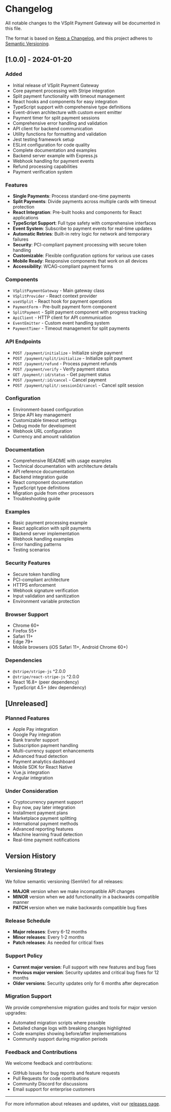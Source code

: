 # Changelog

All notable changes to the VSplit Payment Gateway will be documented in this file.

The format is based on [Keep a Changelog](https://keepachangelog.com/en/1.0.0/),
and this project adheres to [Semantic Versioning](https://semver.org/spec/v2.0.0.html).

## [1.0.0] - 2024-01-20

### Added

- Initial release of VSplit Payment Gateway
- Core payment processing with Stripe integration
- Split payment functionality with timeout management
- React hooks and components for easy integration
- TypeScript support with comprehensive type definitions
- Event-driven architecture with custom event emitter
- Payment timer for split payment sessions
- Comprehensive error handling and validation
- API client for backend communication
- Utility functions for formatting and validation
- Jest testing framework setup
- ESLint configuration for code quality
- Complete documentation and examples
- Backend server example with Express.js
- Webhook handling for payment events
- Refund processing capabilities
- Payment verification system

### Features

- **Single Payments**: Process standard one-time payments
- **Split Payments**: Divide payments across multiple cards with timeout protection
- **React Integration**: Pre-built hooks and components for React applications
- **TypeScript Support**: Full type safety with comprehensive interfaces
- **Event System**: Subscribe to payment events for real-time updates
- **Automatic Retries**: Built-in retry logic for network and temporary failures
- **Security**: PCI-compliant payment processing with secure token handling
- **Customizable**: Flexible configuration options for various use cases
- **Mobile Ready**: Responsive components that work on all devices
- **Accessibility**: WCAG-compliant payment forms

### Components

- `VSplitPaymentGateway` - Main gateway class
- `VSplitProvider` - React context provider
- `useVSplit` - React hook for payment operations
- `PaymentForm` - Pre-built payment form component
- `SplitPayment` - Split payment component with progress tracking
- `ApiClient` - HTTP client for API communication
- `EventEmitter` - Custom event handling system
- `PaymentTimer` - Timeout management for split payments

### API Endpoints

- `POST /payment/initialize` - Initialize single payment
- `POST /payment/split/initialize` - Initialize split payment
- `POST /payment/refund` - Process payment refunds
- `POST /payment/verify` - Verify payment status
- `GET /payment/:id/status` - Get payment status
- `POST /payment/:id/cancel` - Cancel payment
- `POST /payment/split/:sessionId/cancel` - Cancel split session

### Configuration

- Environment-based configuration
- Stripe API key management
- Customizable timeout settings
- Debug mode for development
- Webhook URL configuration
- Currency and amount validation

### Documentation

- Comprehensive README with usage examples
- Technical documentation with architecture details
- API reference documentation
- Backend integration guide
- React component documentation
- TypeScript type definitions
- Migration guide from other processors
- Troubleshooting guide

### Examples

- Basic payment processing example
- React application with split payments
- Backend server implementation
- Webhook handling examples
- Error handling patterns
- Testing scenarios

### Security Features

- Secure token handling
- PCI-compliant architecture
- HTTPS enforcement
- Webhook signature verification
- Input validation and sanitization
- Environment variable protection

### Browser Support

- Chrome 60+
- Firefox 55+
- Safari 11+
- Edge 79+
- Mobile browsers (iOS Safari 11+, Android Chrome 60+)

### Dependencies

- `@stripe/stripe-js` ^2.0.0
- `@stripe/react-stripe-js` ^2.0.0
- React 16.8+ (peer dependency)
- TypeScript 4.5+ (dev dependency)

## [Unreleased]

### Planned Features

- Apple Pay integration
- Google Pay integration
- Bank transfer support
- Subscription payment handling
- Multi-currency support enhancements
- Advanced fraud detection
- Payment analytics dashboard
- Mobile SDK for React Native
- Vue.js integration
- Angular integration

### Under Consideration

- Cryptocurrency payment support
- Buy now, pay later integration
- Installment payment plans
- Marketplace payment splitting
- International payment methods
- Advanced reporting features
- Machine learning fraud detection
- Real-time payment notifications

## Version History

### Versioning Strategy

We follow semantic versioning (SemVer) for all releases:

- **MAJOR** version when we make incompatible API changes
- **MINOR** version when we add functionality in a backwards compatible manner
- **PATCH** version when we make backwards compatible bug fixes

### Release Schedule

- **Major releases**: Every 6-12 months
- **Minor releases**: Every 1-2 months
- **Patch releases**: As needed for critical fixes

### Support Policy

- **Current major version**: Full support with new features and bug fixes
- **Previous major version**: Security updates and critical bug fixes for 12 months
- **Older versions**: Security updates only for 6 months after deprecation

### Migration Support

We provide comprehensive migration guides and tools for major version upgrades:

- Automated migration scripts where possible
- Detailed change logs with breaking changes highlighted
- Code examples showing before/after implementations
- Community support during migration periods

### Feedback and Contributions

We welcome feedback and contributions:

- GitHub Issues for bug reports and feature requests
- Pull Requests for code contributions
- Community Discord for discussions
- Email support for enterprise customers

---

For more information about releases and updates, visit our [releases page](https://github.com/ModyG/vsplit/releases).
